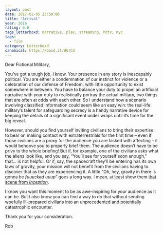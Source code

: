 ```yaml
---
layout: post 
date: 2017-02-05 23:59:00
title: "Arrival"
year: 2016
rating: 0.6
tags_letterboxd: narrative, plex, streaming, hdtv, nyc
tags:
  - film
category: Letterboxd
canonical: https://boxd.it/dG7Cd
---
```


Dear Fictional Military,

You’ve got a tough job, I know. Your presence in any story is inescapably political. You are either a condemnation of our instinct for violence or a celebration of our defense of Freedom, with little opportunity to exist somewhere in between. You have to balance your duty to propel an artificial narrative with your duty to realistically portray the actual military, two things that are often at odds with each other. So I understand how a scenario involving classified information could seem like an easy win: the real-life military’s talent for safeguarding secrecy is a handy narrative device for keeping the details of a significant event under wraps until it’s time for the big reveal.

However, should you find yourself inviting civilians to bring their expertise to bear on making contact with extraterrestrials for the first time – even if those civilians are a proxy for the audience you are tasked with affecting – it would behoove you to properly brief them. The audience doesn’t have to be privy to the whole briefing! But if, for example, one of the civilians asks what the aliens look like, and you say, “You’ll see for yourself soon enough,” that… is not helpful. Or if, say, the spacecraft they’ll be entering has its own laws of gravity, your mission will not benefit from the civilians having to discover that as they are experiencing it. A little “Oh, hey, gravity in there is gonna be <cite>fuuucked uuup</cite>” goes a long way. I mean, at least show them [that scene from <cite>Inception</cite>](https://www.youtube.com/watch?v=8PhiSSnaUKk).

I know you want this moment to be as awe-inspiring for your audience as it can be. But I also know you can find a way to do that without sending woefully ill-prepared civilians into an unprecedented and potentially catastrophic encounter.

Thank you for your consideration.

Rob